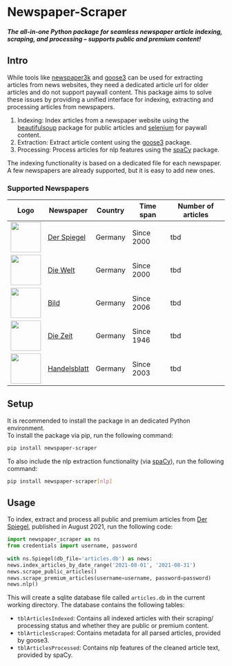 # Newspaper-Scraper  
  
##### The all-in-one Python package for seamless newspaper article indexing, scraping, and processing – supports public and premium content!
  
## Intro  
While tools like [newspaper3k](https://newspaper.readthedocs.io/en/latest/) and [goose3](https://github.com/goose3/goose3) can be used for extracting articles from news websites, they need a dedicated article url for older articles and do not support paywall content. This package aims to solve these issues by providing a unified interface for indexing, extracting and processing articles from newspapers.  
1. Indexing: Index articles from a newspaper website using the [beautifulsoup](https://beautiful-soup-4.readthedocs.io/en/latest/) package for public articles and [selenium](https://selenium-python.readthedocs.io/) for paywall content.  
2. Extraction: Extract article content using the [goose3](https://github.com/goose3/goose3) package.  
3. Processing: Process articles for nlp features using the [spaCy](https://spacy.io/) package.  
  
The indexing functionality is based on a dedicated file for each newspaper. A few newspapers are already supported, but it is easy to add new ones.  
  
### Supported Newspapers  
| Logo | Newspaper | Country | Time span | Number of articles |  
| ----------------------------------------------------------------------------------------------------------------------------------------------- | -------------------------------------- | ------- | --------- | --------------- |  
| <img src="https://upload.wikimedia.org/wikipedia/commons/thumb/4/48/Der_Spiegel_2022_logo.svg/640px-Der_Spiegel_2022_logo.svg.png" height="70"> | [Der Spiegel](https://www.spiegel.de/) | Germany | Since 2000 | tbd |  
| <img src="https://upload.wikimedia.org/wikipedia/commons/0/0a/Die_Welt_Logo_2015.png" height="70"> | [Die Welt](https://www.welt.de/) | Germany | Since 2000 | tbd  
| <img src="https://upload.wikimedia.org/wikipedia/commons/thumb/e/e3/Logo_BILD.svg/1920px-Logo_BILD.svg.png" height="70"> | [Bild](https://www.bild.de/) | Germany | Since 2006 | tbd |  
| <img src="https://upload.wikimedia.org/wikipedia/commons/6/60/Die_Zeit-Logo-Bremen.svg" height="70"> | [Die Zeit](https://www.zeit.de/) | Germany | Since 1946 | tbd |   
| <img src="https://upload.wikimedia.org/wikipedia/commons/thumb/f/ff/Handelsblatt_201x_logo.svg/2880px-Handelsblatt_201x_logo.svg.png" height="70"> | [Handelsblatt](https://www.handelsblatt.com/) | Germany | Since 2003 | tbd |  

## Setup  
It is recommended to install the package in an dedicated Python environment.  
To install the package via pip, run the following command:  
  
```bash  
pip install newspaper-scraper
```  
  
To also include the nlp extraction functionality (via [spaCy](https://spacy.io/)), run the following command:  
  
```bash  
pip install newspaper-scraper[nlp]
```  
  
## Usage  
To index, extract and process all public and premium articles from [Der Spiegel](https://www.spiegel.de/), published in August 2021, run the following code:  
  
```python  
import newspaper_scraper as ns  
from credentials import username, password  
  
with ns.Spiegel(db_file='articles.db') as news:
news.index_articles_by_date_range('2021-08-01', '2021-08-31')  
news.scrape_public_articles()
news.scrape_premium_articles(username=username, password=password)  
news.nlp()
```  
  
This will create a sqlite database file called `articles.db` in the current working directory. The database contains the following tables:  
- `tblArticlesIndexed`: Contains all indexed articles with their scraping/ processing status and whether they are public or premium content.  
- `tblArticlesScraped`: Contains metadata for all parsed articles, provided by goose3.  
- `tblArticlesProcessed`: Contains nlp features of the cleaned article text, provided by spaCy.
